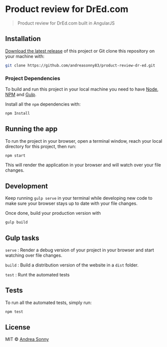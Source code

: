 # Product review for DrEd.com

> Product review for DrEd.com built in AngularJS

## Installation

[Download the latest release][release_link] of this project or Git clone this
repository on your machine with:

```sh
git clone https://github.com/andreasonny83/product-review-dr-ed.git
```

### Project Dependencies

To build and run this project in your local machine you need to have
[Node](https://nodejs.org/en/),
[NPM](https://www.npmjs.org/) and
[Gulp](https://github.com/gulpjs/gulp/).

Install all the `npm` dependencies with:

```sh
npm Install
```

## Running the app

To run the project in your browser, open a terminal window, reach your local
directory for this project, then run:

```sh
npm start
```

This will render the application in your browser and will watch over your
file changes.

## Development

Keep running `gulp serve` in your terminal while developing new code to make
sure your browser stays up to date with your file changes.

Once done, build your production version with

```sh
gulp build
```

## Gulp tasks

`serve` :     Render a debug version of your project in your browser and
              start watching over file changes.

`build` :       Build a distribution version of the website in a
                `dist` folder.

`test` :        Runt the automated tests

## Tests

To run all the automated tests, simply run:

```sh
npm test
```

## License

MIT © [Andrea Sonny](https://andreasonny.mit-license.org/@2016)

[release_link]: https://github.com/andreasonny83/product-review-dr-ed/releases/latest
